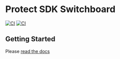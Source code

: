 # Protect SDK Switchboard
[![CI](https://concourse.ns8-infrastructure.com/api/v1/teams/main/pipelines/protect-sdk-switchboard/jobs/test/badge)](https://concourse.ns8-infrastructure.com/teams/main/pipelines/protect-sdk-switchboard/jobs/test)
[![CI](https://concourse.ns8-infrastructure.com/api/v1/teams/main/pipelines/protect-sdk-switchboard/jobs/test/badge?title=tests)](https://concourse.ns8-infrastructure.com/teams/main/pipelines/protect-sdk-switchboard/jobs/test)

## Getting Started

Please [read the docs](public/en/platform/protect-sdk-switchboard/getting-started.md)